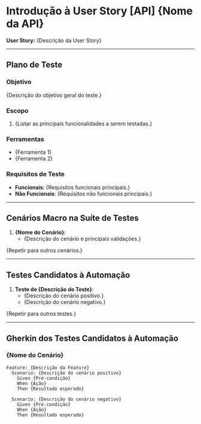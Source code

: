 # Introdução à User Story [API] {Nome da API}

**User Story:** {Descrição da User Story}

---

## Plano de Teste

### Objetivo

{Descrição do objetivo geral do teste.}

### Escopo

1. {Listar as principais funcionalidades a serem testadas.}

### Ferramentas

-   {Ferramenta 1}
-   {Ferramenta 2}

### Requisitos de Teste

-   **Funcionais**: {Requisitos funcionais principais.}
-   **Não Funcionais**: {Requisitos não funcionais principais.}

---

## Cenários Macro na Suíte de Testes

1. **{Nome do Cenário}**:
    - {Descrição do cenário e principais validações.}

{Repetir para outros cenários.}

---

## Testes Candidatos à Automação

1. **Teste de {Descrição do Teste}**:
    - {Descrição do cenário positivo.}
    - {Descrição do cenário negativo.}

{Repetir para outros testes.}

---

## Gherkin dos Testes Candidatos à Automação

### {Nome do Cenário}

```gherkin
Feature: {Descrição da Feature}
  Scenario: {Descrição do cenário positivo}
    Given {Pré-condição}
    When {Ação}
    Then {Resultado esperado}

  Scenario: {Descrição do cenário negativo}
    Given {Pré-condição}
    When {Ação}
    Then {Resultado esperado}
```
